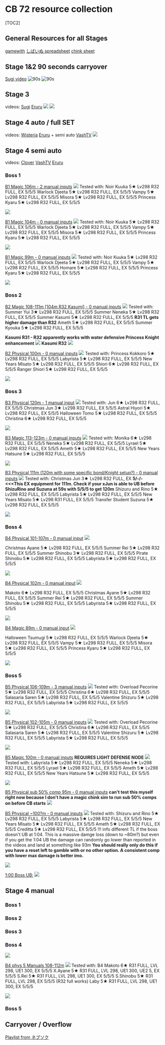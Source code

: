 # CB 72 resource collection


 [TOC2] 
## General Resources for all Stages
[gamewith](https://gamewith.jp/pricone-re/article/show/436966)
[しばいぬ spreadsheet](https://docs.google.com/spreadsheets/d/14bv1Ik6Aub5nw22WDWq3DXKWyw6ZX9TQM8R94rshTzQ/edit#gid=790984515)
[chink sheet](https://docs.google.com/spreadsheets/d/e/2PACX-1vQpMUwhiHNGwTRC5oeEfD2NKCrG7s5ab1cjTK2LvfZqyHpZWGM0IIuD42rFcy-sSrQ_H2pEJqWNt9s8/pubhtml#)

## Stage 1&2 90 seconds carryover
[Sugi video](https://www.youtube.com/watch?v=jk81AR0833A&t=10s)
![90s](https://pbs.twimg.com/media/GGc-BPWbkAAhRn3?format=jpg)
![90s](https://pbs.twimg.com/media/GGXl9yIbwAA0r0C?format=png&name=900x900)

## Stage 3
videos:
[Sugi](https://www.youtube.com/watch?v=SUPcah1k8oE)
[Eruru](https://www.youtube.com/watch?v=ugXcRXKbeK0)
![](https://pbs.twimg.com/media/GGXyWJ7akAAjh4n?format=jpg&name=medium)
![](https://pomf2.lain.la/f/kslzdm9q.png)


## Stage 4 auto / full SET
videos:
[Wisteria](https://www.youtube.com/watch?v=4k4oV8uuPqU)
[Eruru](https://youtu.be/Yy-3fuSyURo) + semi auto
[VashTV](https://www.youtube.com/watch?v=v35E621jlJ4)
![](https://pomf2.lain.la/f/kp3mc29f.png)

## Stage 4 semi auto
videos:
[Clover](https://www.youtube.com/watch?v=BJb0BdZe7ds)
[VashTV](https://www.youtube.com/watch?v=58skfs1yUos)
[Eruru](https://youtu.be/Yy-3fuSyURo)

### Boss 1

[B1 Magic 106m - 2 manual inputs](https://www.youtube.com/watch?v=HXujSK_Oxqc) 
![](https://pomf2.lain.la/f/jhwhsrj.png)
Tested with: 
Noir Kuuka 5★ Lv298 R32 FULL, EX 5/5/5
Warlock Djeeta 5★ Lv298 R32 FULL, EX 5/5/5
Vampy 5★ Lv298 R32 FULL, EX 5/5/5
Misora 5★ Lv298 R32 FULL, EX 5/5/5
Princess Kyaru 5★ Lv298 R32 FULL, EX 5/5/5

![](https://pomf2.lain.la/f/wosjpcvx.png)

[B1 Magic 104m - 0 manual inputs](https://www.youtube.com/watch?v=_GMH71Zp1PM) 
![](https://pomf2.lain.la/f/q0tf6k.png)
Tested with: 
Noir Kuuka 5★ Lv298 R32 FULL, EX 5/5/5
Warlock Djeeta 5★ Lv298 R32 FULL, EX 5/5/5
Vampy 5★ Lv298 R32 FULL, EX 5/5/5
Misora 5★ Lv298 R32 FULL, EX 5/5/5
Princess Kyaru 5★ Lv298 R32 FULL, EX 5/5/5

![](https://pomf2.lain.la/f/gsn7re47.png)

[B1 Magic 99m - 0 manual inputs](https://www.youtube.com/watch?v=pcmLoMA_NQ4) 
![](https://pomf2.lain.la/f/dt9qkufp.png)
Tested with: 
Noir Kuuka 5★ Lv298 R32 FULL, EX 5/5/5
Warlock Djeeta 5★ Lv298 R32 FULL, EX 5/5/5
Vampy 5★ Lv298 R32 FULL, EX 5/5/5
Homare 5★ Lv298 R32 FULL, EX 5/5/5
Princess Kyaru 5★ Lv298 R32 FULL, EX 5/5/5

![](https://pomf2.lain.la/f/18zyr2d.png)

### Boss 2

[B2 Magic 108-111m [104m R32 Kasumi] - 0 manual inputs](https://www.youtube.com/watch?v=u_OA1bJH2uY) 
![](https://pomf2.lain.la/f/5u7ivchj.png)
Tested with: 
Summer Yui 3★ Lv298 R32 FULL, EX 5/5/5
Summer Neneka 5★ Lv298 R32 FULL, EX 5/5/5
Summer Kasumi 5★ Lv298 R32 FULL, EX 5/5/5 **R31 TL gets higher damage than R32**
Ameth 5★ Lv298 R32 FULL, EX 5/5/5
Summer Kyouka 5★ Lv298 R32 FULL, EX 5/5/5

**Kasumi R31 - R32 apparently works with water defensive Princess Knight enhancement**
![](https://pomf2.lain.la/f/hx3udrx.png)
**Kasumi R32**
![](https://pomf2.lain.la/f/ur9sw42v.png)

[B2 Physical 100m - 0 manual inputs](https://www.youtube.com/watch?v=OkPO7ehgsu8) 
![](https://pomf2.lain.la/f/rokc87u.png)
Tested with: 
Princess Kokkoro 5★ Lv298 R32 FULL, EX 5/5/5
Labyrista 5★ Lv298 R32 FULL, EX 5/5/5
New Years Misato 5★ Lv298 R32 FULL, EX 5/5/5
Shiori 6★ Lv298 R32 FULL, EX 5/5/5
Ranger Shiori 5★ Lv298 R32 FULL, EX 5/5/5

![](https://pomf2.lain.la/f/9q7ji28q.png)

### Boss 3

[B3 Physical 120m - 1 manual input](https://www.youtube.com/watch?v=Vz7a3N26wB4) 
![](https://pomf2.lain.la/f/44n0jr16.png)
Tested with: 
Jun 6★ Lv298 R32 FULL, EX 5/5/5
Christmas Jun 3★ Lv298 R32 FULL, EX 5/5/5
Astral Hiyori 5★ Lv298 R32 FULL, EX 5/5/5
Halloween Tomo 5★ Lv298 R32 FULL, EX 5/5/5
Christina 6★ Lv298 R32 FULL, EX 5/5/5

![](https://pomf2.lain.la/f/w7iynuyn.png)

[B3 Magic 113-123m - 0 manual inputs](https://www.youtube.com/watch?v=XjNPizgyCKY) 
![](https://pomf2.lain.la/f/lzbc0ux.png)
Tested with: 
Monika 6★ Lv298 R32 FULL, EX 5/5/5
Neneka 5★ Lv298 R32 FULL, EX 5/5/5
Lyrael 5★ Lv298 R32 FULL, EX 5/5/5
Ameth 5★ Lv298 R32 FULL, EX 5/5/5
New Years Hatsune 5★ Lv298 R32 FULL, EX 5/5/5

![](https://pomf2.lain.la/f/ksbld501.png)

[B3 Physical 111m (120m with some specific bond/Knight setup?) - 0 manual inputs](https://www.youtube.com/watch?v=5I_69-lJdM0) 
![](https://pomf2.lain.la/f/vpzi0n39.png)
Tested with: 
Christmas Jun 3★ Lv298 R32 FULL, EX **5/-/- <<<This EX equipment for 111m. Check if your xJun is able to UB before ShizuRino and Suzuna at 59s with 5/5/5 to get 120m**
Shizuru and Rino 5★ Lv298 R32 FULL, EX 5/5/5
Labyrista 5★ Lv298 R32 FULL, EX 5/5/5
New Years Misato 5★ Lv298 R31 FULL, EX 5/5/5
Transfer Student Suzuna 5★ Lv298 R32 FULL, EX 5/5/5

![](https://pomf2.lain.la/f/h68ikj7.png)

### Boss 4

[B4 Physical 101-107m - 0 manual input](https://www.youtube.com/watch?v=T_xMNYNRPgY) 
![](https://pomf2.lain.la/f/ptt3ngcl.png)

Christmas Ayane 5★ Lv298 R32 FULL, EX 5/5/5
Summer Rei 5★ Lv298 R32 FULL, EX 5/5/5
Summer Shinobu 3★ Lv298 R32 FULL, EX 5/5/5
Pirate Shinobu 5★ Lv298 R32 FULL, EX 5/5/5
Labyrista 5★ Lv298 R32 FULL, EX 5/5/5

![](https://pomf2.lain.la/f/tj3vd54p.png)

[B4 Physical 102m - 0 manual input](https://docs.google.com/spreadsheets/d/14bv1Ik6Aub5nw22WDWq3DXKWyw6ZX9TQM8R94rshTzQ/edit#gid=1742465964&range=C5:C47) 
![](https://pomf2.lain.la/f/2l7n8zma.png)

Makoto 6★ Lv298 R32 FULL, EX 5/5/5
Christmas Ayane 5★ Lv298 R32 FULL, EX 5/5/5
Summer Rei 5★ Lv298 R32 FULL, EX 5/5/5
Summer Shinobu 5★ Lv298 R32 FULL, EX 5/5/5
Labyrista 5★ Lv298 R32 FULL, EX 5/5/5

![](https://pomf2.lain.la/f/rvoforzq.png)

[B4 Magic 89m - 0 manual input](https://gamewith.jp/pricone-re/article/show/163515) 
![](https://pomf2.lain.la/f/nuww62yh.png)

Halloween Tsumugi 5★ Lv298 R32 FULL, EX 5/5/5
Warlock Djeeta 5★ Lv298 R32 FULL, EX 5/5/5
Vampy 5★ Lv298 R32 FULL, EX 5/5/5
Misora 5★ Lv298 R32 FULL, EX 5/5/5
Princess Kyaru 5★ Lv298 R32 FULL, EX 5/5/5

![](https://pomf2.lain.la/f/y5app21k.png)

### Boss 5

[B5 Physical 106-109m - 3 manual inputs](https://youtu.be/pWupoloWgB4) 
![](https://pomf2.lain.la/f/vxeab5p.png)
Tested with: 
Overload Pecorine 5★ Lv298 R32 FULL, EX 5/5/5
Christina 6★ Lv298 R32 FULL, EX 5/5/5
Salasaria Saren 5★ Lv298 R32 FULL, EX 5/5/5
Valentine Shizuru 5★ Lv298 R32 FULL, EX 5/5/5
Labyrista 5★ Lv298 R32 FULL, EX 5/5/5

![](https://pomf2.lain.la/f/2zldoj8u.png)

[B5 Physical 102-105m - 0 manual inputs](https://youtu.be/pWupoloWgB4) 
![](https://pomf2.lain.la/f/bn8gopjw.png)
Tested with: 
Overload Pecorine 5★ Lv298 R32 FULL, EX 5/5/5
Christina 6★ Lv298 R32 FULL, EX 5/5/5
Salasaria Saren 5★ Lv298 R32 FULL, EX 5/5/5
Valentine Shizuru 5★ Lv298 R32 FULL, EX 5/5/5
Labyrista 5★ Lv298 R32 FULL, EX 5/5/5

![](https://pomf2.lain.la/f/r9o6gb0y.png)

[B5 Magic 100m - 0 manual inputs](https://www.youtube.com/watch?v=7Oxtn59Ll8o) **REQUIRES LIGHT DEFENSE NODE**
![](https://pomf2.lain.la/f/0kgifpx2.png)
Tested with: 
Labyrista 5★ Lv298 R32 FULL, EX 5/5/5
Neneka 5★ Lv298 R32 FULL, EX 5/5/5
Lyrael 5★ Lv298 R32 FULL, EX 5/5/5
Ameth 5★ Lv298 R32 FULL, EX 5/5/5
New Years Hatsune 5★ Lv298 R32 FULL, EX 5/5/5

![](https://pomf2.lain.la/f/in59l6ig.png)

[B5 Physical sub 50% comp 95m - 0 manual inputs](https://docs.google.com/spreadsheets/d/e/2PACX-1vQpMUwhiHNGwTRC5oeEfD2NKCrG7s5ab1cjTK2LvfZqyHpZWGM0IIuD42rFcy-sSrQ_H2pEJqWNt9s8/pubhtml#)
**can't test this myself right now because I don't have a magic chink sim to run sub 50% comps on before CB starts**
![](https://pomf2.lain.la/f/e49jcx13.png)


[B5 Physical ~100?m - 0 manual inputs](https://youtu.be/Yy-3fuSyURo?t=2221) 
![](https://pomf2.lain.la/f/dv51ajw8.png)
Tested with: 
Shizuru and Rino 5★ Lv298 R32 FULL, EX 5/5/5
Labyrista 5★ Lv298 R32 FULL, EX 5/5/5
New Years Misato 5★ Lv298 R32 FULL, EX 5/5/5
Ameth 5★ Lv298 R32 FULL, EX 5/5/5
Creditta 5★ Lv298 R32 FULL, EX 5/5/5
!!! info
    different TL if the boss doesn't UB at 1:04. This is a massive damge loss (down to ~80m?)
    but even if you get the 1:04 UB the damage can randomly go lower than reported in the videos and land at something like 93m
    **You should really only do this if you have a reset left to gamble with or no other option. A consistent comp with lower max damage is better imo.**

![](https://pomf2.lain.la/f/slx4v36.png)

[1:00 Boss UB:](https://docs.google.com/spreadsheets/d/14bv1Ik6Aub5nw22WDWq3DXKWyw6ZX9TQM8R94rshTzQ/edit#gid=2111905137&range=C5:C20)
![](https://pomf2.lain.la/f/95kkc45m.png)

## Stage 4 manual
### Boss 1

### Boss 2


### Boss 3


### Boss 4
![](https://pomf2.lain.la/f/r9o6gb0y.png)

[B4 phys 5 Manuals 108-112m](https://www.youtube.com/watch?v=lR7Vm7zZR1w) 
![](https://pomf2.lain.la/f/3gp1wzfq.png)
Tested with: 
B4
Makoto 6★		R31 FULL, LVL 298, UE1 300, EX 5/5/5 
X.Ayane 5★		 R31 FULL, LVL 298, UE1 300, UE2 5, EX 5/5/5 
S.Rei 5★			R31 FULL, LVL 298, UE1 300, EX 5/5/5 
S.Shinobu 5★	R31 FULL, LVL 298, EX 5/5/5 (R32 full works)
Laby 5★				R31 FULL, LVL 298, UE1 300, EX 5/5/5 

![](https://pomf2.lain.la/f/p22zfwtf.png)

### Boss 5


## Carryover / Overflow
[Playlist from ネブソク](https://www.youtube.com/playlist?list=PLZmWQnJpjP3WC7rl3fcQxNxg9kQB_f7P8)